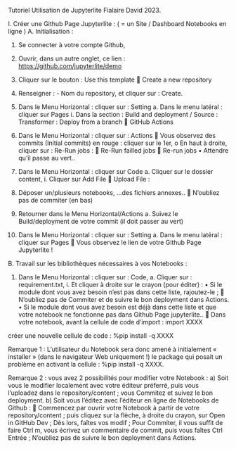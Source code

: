 Tutoriel
Utilisation de Jupyterlite
Fialaire David 2023.

I.	Créer une Github Page Jupyterlite :
( = un Site / Dashboard Notebooks en ligne )
A.	Initialisation :
1.	Se connecter à votre compte Github,
2.	Ouvrir, dans un autre onglet, ce lien : https://github.com/jupyterlite/demo
3.	Cliquer sur le bouton : Use this template  Create a new repository
 
4.	Renseigner : - Nom du repository, et cliquer sur : Create.
5.	Dans le Menu Horizontal : cliquer sur : Setting
a.	Dans le menu latéral : cliquer sur Pages
i.	Dans la section : Build and deployment / Source :
Transformer : Deploy from a branch  GitHub Actions
6.	Dans le Menu Horizontal : cliquer sur : Actions
	Vous observez des commits (Initial commits) en rouge : cliquer sur le 1er,
o	En haut à droite, cliquer sur : Re-Run jobs :
	Re-Run failled jobs  Re-run jobs
•	Attendre qu’il passe au vert..
7.	Dans le Menu Horizontal : cliquer sur Code
a.	Cliquer sur le dossier content,
i.	Cliquer sur Add File  Upload File :
1.	Déposer un/plusieurs notebooks, …des fichiers annexes..
	N’oubliez pas de commiter (en bas)
8.	Retourner dans le Menu Horizontal/Actions
a.	Suivez le Build/deployment de votre commit (il doit passer au vert)
9.	Dans le Menu Horizontal : cliquer sur : Setting
a.	Dans le menu latéral : cliquer sur Pages
 Vous observez le lien de votre Github Page Jupyterlite !




B.	Travail sur les bibliothèques nécessaires à vos Notebooks :
1.	Dans le Menu Horizontal : cliquer sur : Code,
a.	Cliquer sur :  requirement.txt,
i.	Et cliquer à droite sur le crayon (pour éditer) :
•	Si le module dont vous avez besoin n’est pas dans cette liste, rajoutez-le ;
	N’oubliez pas de Commiter et de suivre le bon deployment dans Actions.
•	Si le module dont vous avez besoin est déjà dans cette liste et que votre notebook ne fonctionne pas dans Github Page jupyterlite..
 Dans votre notebook, avant la cellule de code d’import :
import XXXX

créer une nouvelle cellule de code :
%pip install -q XXXX

Remarque 1 : L’utilisateur du Notebook sera donc amené à initialement « installer » (dans le navigateur Web uniquement !) le package qui posait un problème en activant la cellule : %pip install -q XXXX.

Remarque 2 : vous avez 2 possibilités pour modifier votre Notebook :
a)	Soit vous le modifier localement avec votre éditeur préferré, puis vous l’uploadez dans le repository/content ; vous Commitez et suivez le bon deployment.
b)	Soit vous l’éditez avec l’éditeur en ligne de Notebooks de Github : 
	Commencez par ouvrir votre Notebook à partir de votre repository/content ; puis cliquez sur la flèche, à droite du crayon, sur Open in GitHub Dev ; Dès lors, faîtes vos modif ; Pour Commiter, il vous suffit de faire Ctrl m, vous écrivez un commentaire de commit, puis vous faîtes Ctrl Entrée ; N’oubliez pas de suivre le bon deployment dans Actions.

